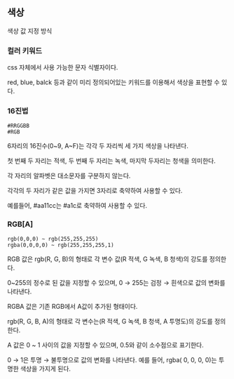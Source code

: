 ## 색상

색상 값 지정 방식



### 컬러 키워드

css 자체에서 사용 가능한 문자 식별자이다.

red, blue, balck 등과 같이 미리 정의되어있는 키워드를 이용해서 색상을 표현할 수 있다.



### 16진법

```
#RRGGBB
#RGB
```

6자리의 16진수(0~9, A~F)는 각각 두 자리씩 세 가지 색상을 나타낸다.

첫 번째 두 자리는 적색, 두 번째 두 자리는 녹색, 마지막 두자리는 청색을 의미한다.

각 자리의 알파벳은 대소문자를 구분하지 않는다.

각각의 두 자리가 같은 값을 가지면 3자리로 축약하여 사용할 수 있다.

예를들어, #aa11cc는 #a1c로 축약하여 사용할 수 있다.



### RGB[A]

```
rgb(0,0,0) ~ rgb(255,255,255)
rgba(0,0,0,0) ~ rgb(255,255,255,1)
```

RGB 값은 rgb(R, G, B)의 형태로 각 변수 값(R 적색, G 녹색, B 청색)의 강도를 정의한다.

0~255의 정수로 된 값을 지정할 수 있으며, 0 → 255는 검정 → 흰색으로 값의 변화를 나타낸다.



RGBA 값은 기존 RGB에서 A값이 추가된 형태이다.

rgb(R, G, B, A)의 형태로 각 변수는(R 적색, G 녹색, B 청색, A 투명도)의 강도를 정의한다.

A 값은 0 ~ 1 사이의 값을 지정할 수 있으며, 0.5와 같이 소수점으로 표기한다.

0 → 1은 투명 → 불투명으로 값의 변화를 나타낸다.
예를 들어, rgba( 0, 0, 0, 0)는 투명한 색상을 가지게 된다.